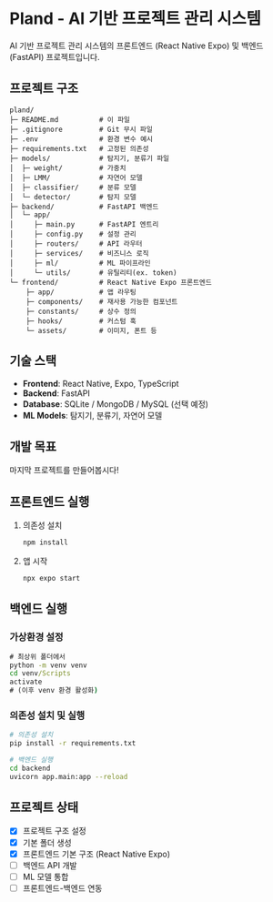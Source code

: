 # Pland - AI 기반 프로젝트 관리 시스템

AI 기반 프로젝트 관리 시스템의 프론트엔드 (React Native Expo) 및 백엔드 (FastAPI) 프로젝트입니다.

## 프로젝트 구조

```
pland/
├─ README.md          # 이 파일
├─ .gitignore         # Git 무시 파일
├─ .env               # 환경 변수 예시
├─ requirements.txt   # 고정된 의존성
├─ models/            # 탐지기, 분류기 파일
│  ├─ weight/         # 가중치
│  ├─ LMM/            # 자연어 모델
│  ├─ classifier/     # 분류 모델
│  └─ detector/       # 탐지 모델
├─ backend/           # FastAPI 백엔드
│  └─ app/
│     ├─ main.py      # FastAPI 엔트리
│     ├─ config.py    # 설정 관리
│     ├─ routers/     # API 라우터
│     ├─ services/    # 비즈니스 로직
│     ├─ ml/          # ML 파이프라인
│     └─ utils/       # 유틸리티(ex. token)
└─ frontend/          # React Native Expo 프론트엔드
    ├─ app/           # 앱 라우팅
    ├─ components/    # 재사용 가능한 컴포넌트
    ├─ constants/     # 상수 정의
    ├─ hooks/         # 커스텀 훅
    └─ assets/        # 이미지, 폰트 등
```

## 기술 스택

- **Frontend**: React Native, Expo, TypeScript
- **Backend**: FastAPI
- **Database**: SQLite / MongoDB / MySQL (선택 예정)
- **ML Models**: 탐지기, 분류기, 자연어 모델

## 개발 목표

마지막 프로젝트를 만들어봅시다!

## 프론트엔드 실행

1. 의존성 설치

   ```bash
   npm install
   ```

2. 앱 시작

   ```bash
   npx expo start
   ```

## 백엔드 실행

### 가상환경 설정

```cmd
# 최상위 폴더에서
python -m venv venv
cd venv/Scripts
activate
# (이후 venv 환경 활성화)
```

### 의존성 설치 및 실행

```bash
# 의존성 설치
pip install -r requirements.txt

# 백엔드 실행
cd backend
uvicorn app.main:app --reload
```

## 프로젝트 상태

- [x] 프로젝트 구조 설정
- [x] 기본 폴더 생성
- [x] 프론트엔드 기본 구조 (React Native Expo)
- [ ] 백엔드 API 개발
- [ ] ML 모델 통합
- [ ] 프론트엔드-백엔드 연동
